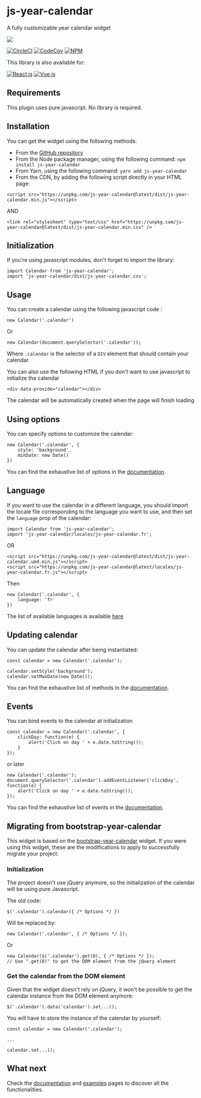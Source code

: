 # js-year-calendar
A fully customizable year calendar widget

![](https://year-calendar.github.io/assets/img/calendar.png)

[![CircleCI](https://img.shields.io/circleci/project/github/year-calendar/js-year-calendar/master.svg)](https://circleci.com/gh/year-calendar/js-year-calendar/tree/master)
[![CodeCov](https://img.shields.io/codecov/c/github/year-calendar/js-year-calendar/master.svg)](https://codecov.io/gh/year-calendar/js-year-calendar)
[![NPM](https://img.shields.io/npm/dw/js-year-calendar.svg)](https://www.npmjs.com/package/js-year-calendar)

This library is also available for:

[![React.js](https://year-calendar.github.io/assets/img/react.png)](https://github.com/year-calendar/rc-year-calendar) 
[![Vue.js](https://year-calendar.github.io/assets/img/vue.png)](https://github.com/year-calendar/v-year-calendar)

## Requirements

This plugin uses pure javascript. No library is required.

## Installation

You can get the widget using the following methods:
- From the [GitHub repository](https://github.com/year-calendar/js-year-calendar/releases)
- From the Node package manager, using the following command: `npm install js-year-calendar`
- From Yarn, using the following command: `yarn add js-year-calendar`
- From the CDN, by adding the following script directly in your HTML page:

`<script src="https://unpkg.com/js-year-calendar@latest/dist/js-year-calendar.min.js"></script>`

AND

`<link rel="stylesheet" type="text/css" href="https://unpkg.com/js-year-calendar@latest/dist/js-year-calendar.min.css" />`

## Initialization

If you're using javascript modules, don't forget to import the library:

```
import Calendar from 'js-year-calendar';
import 'js-year-calendar/dist/js-year-calendar.css';
```

## Usage

You can create a calendar using the following javascript code :
```
new Calendar('.calendar')
```

Or

```
new Calendar(document.querySelector('.calendar'));
```

Where `.calendar` is the selector of a `DIV` element that should contain your calendar.

You can also use the following HTML if you don't want to use javascript to initialize the calendar
```
<div data-provide="calendar"></div>
```
The calendar will be automatically created when the page will finish loading

## Using options

You can specify options to customize the calendar:
```
new Calendar('.calendar', {
    style: 'background',
    minDate: new Date()
})
```

You can find the exhaustive list of options in the [documentation](https://year-calendar.github.io/js-year-calendar/documentation).

## Language

If you want to use the calendar in a different language, you should import the locale file corresponding to the language you want to use, and then set the `language` prop of the calendar:

```
import Calendar from 'js-year-calendar';
import 'js-year-calendar/locales/js-year-calendar.fr';
```

OR

```
<script src="https://unpkg.com/js-year-calendar@latest/dist/js-year-calendar.umd.min.js"></script>
<script src="https://unpkg.com/js-year-calendar@latest/locales/js-year-calendar.fr.js"></script>
```

Then

```
new Calendar('.calendar', {
    language: 'fr'
})
```

The list of available languages is available [here](https://github.com/year-calendar/js-year-calendar/tree/master/locales)

## Updating calendar

You can update the calendar after being instantiated:
```
const calendar = new Calendar('.calendar');

calendar.setStyle('background');
calendar.setMaxDate(new Date());
```

You can find the exhaustive list of methods in the [documentation](https://year-calendar.github.io/js-year-calendar/documentation).

## Events

You can bind events to the calendar at initialization
```
const calendar = new Calendar('.calendar', {
    clickDay: function(e) {
        alert('Click on day ' + e.date.toString());
    }
});
```

or later

```
new Calendar('.calendar');
document.querySelector('.calendar').addEventListener('clickDay', function(e) {
    alert('Click on day ' + e.date.toString());
});
```

You can find the exhaustive list of events in the [documentation](https://year-calendar.github.io/js-year-calendar/documentation).

## Migrating from bootstrap-year-calendar

This widget is based on the [bootstrap-year-calendar](https://github.com/Paul-DS/bootstrap-year-calendar) widget.
If you were using this widget, these are the modifications to apply to successfully migrate your project:

### Initialization

The project doesn't use jQuery anymore, so the initialization of the calendar will be using pure Javascript.

The old code:
```
$('.calendar').calendar({ /* Options */ })
```

Will be replaced by:
```
new Calendar('.calendar', { /* Options */ });
```

Or 

```
new Calendar($('.calendar').get(0), { /* Options */ });
// Use ".get(0)" to get the DOM element from the jQuery element
```

### Get the calendar from the DOM element

Given that the widget doesn't rely on jQuery, it won't be possible to get the calendar instance from the DOM element anymore:
```
$('.calendar').data('calendar').set...();
```

You will have to store the instance of the calendar by yourself:
```
const calendar = new Calendar('.calendar');

...

calendar.set...();
```

## What next

Check the [documentation](https://year-calendar.github.io/js-year-calendar/documentation) and [examples](https://year-calendar.github.io/rc-year-calendar/examples) pages to discover all the functionalities.